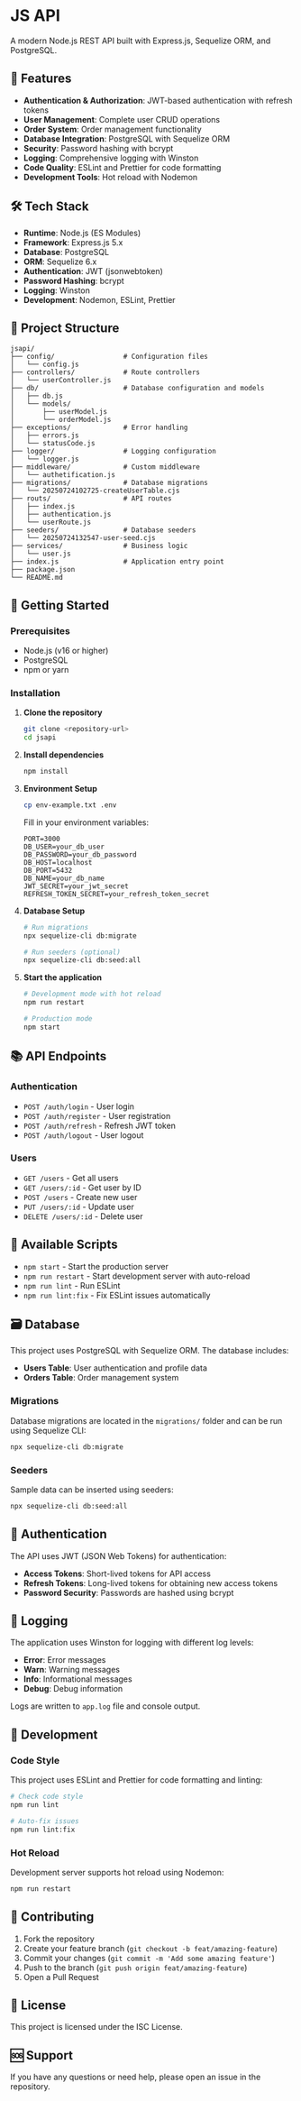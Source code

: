 # JS API

A modern Node.js REST API built with Express.js, Sequelize ORM, and PostgreSQL.

## 🚀 Features

- **Authentication & Authorization**: JWT-based authentication with refresh tokens
- **User Management**: Complete user CRUD operations
- **Order System**: Order management functionality
- **Database Integration**: PostgreSQL with Sequelize ORM
- **Security**: Password hashing with bcrypt
- **Logging**: Comprehensive logging with Winston
- **Code Quality**: ESLint and Prettier for code formatting
- **Development Tools**: Hot reload with Nodemon

## 🛠️ Tech Stack

- **Runtime**: Node.js (ES Modules)
- **Framework**: Express.js 5.x
- **Database**: PostgreSQL
- **ORM**: Sequelize 6.x
- **Authentication**: JWT (jsonwebtoken)
- **Password Hashing**: bcrypt
- **Logging**: Winston
- **Development**: Nodemon, ESLint, Prettier

## 📁 Project Structure

```
jsapi/
├── config/                 # Configuration files
│   └── config.js
├── controllers/            # Route controllers
│   └── userController.js
├── db/                     # Database configuration and models
│   ├── db.js
│   └── models/
│       ├── userModel.js
│       └── orderModel.js
├── exceptions/             # Error handling
│   ├── errors.js
│   └── statusCode.js
├── logger/                 # Logging configuration
│   └── logger.js
├── middleware/             # Custom middleware
│   └── authetification.js
├── migrations/             # Database migrations
│   └── 20250724102725-createUserTable.cjs
├── routs/                  # API routes
│   ├── index.js
│   ├── authentication.js
│   └── userRoute.js
├── seeders/                # Database seeders
│   └── 20250724132547-user-seed.cjs
├── services/               # Business logic
│   └── user.js
├── index.js                # Application entry point
├── package.json
└── README.md
```

## 🚦 Getting Started

### Prerequisites

- Node.js (v16 or higher)
- PostgreSQL
- npm or yarn

### Installation

1. **Clone the repository**
   ```bash
   git clone <repository-url>
   cd jsapi
   ```

2. **Install dependencies**
   ```bash
   npm install
   ```

3. **Environment Setup**
   ```bash
   cp env-example.txt .env
   ```
   
   Fill in your environment variables:
   ```env
   PORT=3000
   DB_USER=your_db_user
   DB_PASSWORD=your_db_password
   DB_HOST=localhost
   DB_PORT=5432
   DB_NAME=your_db_name
   JWT_SECRET=your_jwt_secret
   REFRESH_TOKEN_SECRET=your_refresh_token_secret
   ```

4. **Database Setup**
   ```bash
   # Run migrations
   npx sequelize-cli db:migrate
   
   # Run seeders (optional)
   npx sequelize-cli db:seed:all
   ```

5. **Start the application**
   ```bash
   # Development mode with hot reload
   npm run restart
   
   # Production mode
   npm start
   ```

## 📚 API Endpoints

### Authentication
- `POST /auth/login` - User login
- `POST /auth/register` - User registration
- `POST /auth/refresh` - Refresh JWT token
- `POST /auth/logout` - User logout

### Users
- `GET /users` - Get all users
- `GET /users/:id` - Get user by ID
- `POST /users` - Create new user
- `PUT /users/:id` - Update user
- `DELETE /users/:id` - Delete user

## 🔧 Available Scripts

- `npm start` - Start the production server
- `npm run restart` - Start development server with auto-reload
- `npm run lint` - Run ESLint
- `npm run lint:fix` - Fix ESLint issues automatically

## 🗃️ Database

This project uses PostgreSQL with Sequelize ORM. The database includes:

- **Users Table**: User authentication and profile data
- **Orders Table**: Order management system

### Migrations

Database migrations are located in the `migrations/` folder and can be run using Sequelize CLI:

```bash
npx sequelize-cli db:migrate
```

### Seeders

Sample data can be inserted using seeders:

```bash
npx sequelize-cli db:seed:all
```

## 🔐 Authentication

The API uses JWT (JSON Web Tokens) for authentication:

- **Access Tokens**: Short-lived tokens for API access
- **Refresh Tokens**: Long-lived tokens for obtaining new access tokens
- **Password Security**: Passwords are hashed using bcrypt

## 📝 Logging

The application uses Winston for logging with different log levels:

- **Error**: Error messages
- **Warn**: Warning messages  
- **Info**: Informational messages
- **Debug**: Debug information

Logs are written to `app.log` file and console output.

## 🧪 Development

### Code Style

This project uses ESLint and Prettier for code formatting and linting:

```bash
# Check code style
npm run lint

# Auto-fix issues
npm run lint:fix
```

### Hot Reload

Development server supports hot reload using Nodemon:

```bash
npm run restart
```

## 🤝 Contributing

1. Fork the repository
2. Create your feature branch (`git checkout -b feat/amazing-feature`)
3. Commit your changes (`git commit -m 'Add some amazing feature'`)
4. Push to the branch (`git push origin feat/amazing-feature`)
5. Open a Pull Request

## 📄 License

This project is licensed under the ISC License.

## 🆘 Support

If you have any questions or need help, please open an issue in the repository.
